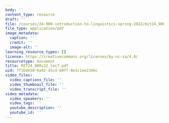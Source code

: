 ```yaml
---
body: ''
content_type: resource
draft: ''
file: /courses/24-900-introduction-to-linguistics-spring-2022/mit24_900s22_lec7.pdf
file_type: application/pdf
image_metadata:
  caption: ''
  credit: ''
  image-alt: ''
learning_resource_types: []
license: https://creativecommons.org/licenses/by-nc-sa/4.0/
resourcetype: Document
title: MIT24_900s22_lec7.pdf
uid: 7f1bde50-6a42-45cd-b0ff-8e1c1ee2346c
video_files:
  video_captions_file: ''
  video_thumbnail_file: ''
  video_transcript_file: ''
video_metadata:
  video_speakers: ''
  video_tags: ''
  youtube_description: ''
  youtube_id: ''
---
```


